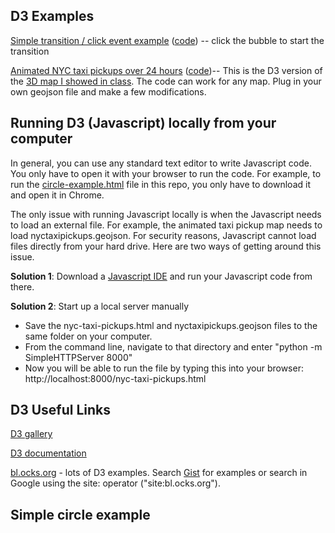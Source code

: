 ## D3 Examples

[Simple transition / click event example](https://bl.ocks.org/galkamax/c19642317ac807fe13a99bbcf2eaaa75) ([code](https://github.com/MUSA-620-Fall-2017/d3/blob/master/circle-example.html)) -- click the bubble to start the transition

[Animated NYC taxi pickups over 24 hours](https://bl.ocks.org/galkamax/f3ecfeb0b4ebbbec104e87a08dc4806e) ([code](https://github.com/MUSA-620-Fall-2017/d3/blob/master/nyc-taxi-pickups.html))-- This is the D3 version of the [3D map I showed in class](https://maps.blueshift.io/nyc-hourly-taxi-pickups?embed=1). The code can work for any map. Plug in your own geojson file and make a few modifications.

## Running D3 (Javascript) locally from your computer

In general, you can use any standard text editor to write Javascript code. You only have to open it with your browser to run the code. For example, to run the [circle-example.html](https://github.com/MUSA-620-Fall-2017/d3/blob/master/circle-example.html) file in this repo, you only have to download it and open it in Chrome.

The only issue with running Javascript locally is when the Javascript needs to load an external file. For example, the animated taxi pickup map needs to load nyctaxipickups.geojson. For security reasons, Javascript cannot load files directly from your hard drive. Here are two ways of getting around this issue.

**Solution 1**: Download a [Javascript IDE](http://ourcodeworld.com/articles/read/200/top-7-best-free-web-development-ide-for-javascript-html-and-css) and run your Javascript code from there.

**Solution 2**: Start up a local server manually
- Save the nyc-taxi-pickups.html and nyctaxipickups.geojson files to the same folder on your computer.
- From the command line, navigate to that directory and enter "python -m SimpleHTTPServer 8000"
- Now you will be able to run the file by typing this into your browser: http://localhost:8000/nyc-taxi-pickups.html

## D3 Useful Links

[D3 gallery](https://github.com/d3/d3/wiki/Gallery)

[D3 documentation](https://github.com/d3/d3/blob/master/API.md)

[bl.ocks.org](https://bl.ocks.org/-/about) - lots of D3 examples. Search [Gist](https://gist.github.com/) for examples or search in Google using the site: operator ("site:bl.ocks.org").



## Simple circle example

<script src="https://d3js.org/d3.v4.min.js"></script>

<svg></svg>
<body>
<script>

var svg = d3.select("svg")
	.style("width","100%")
	.style("height","100%");

svg.append("circle")
	.attr("cx",100)
	.attr("cy",200)
	.style("fill","blue")
	.attr("r",50);
	
	
svg.append("circle")
	.attr("cx",500)
	.attr("cy",200)
	.style("fill","red")
	.attr("r",20);


</script>
</body>
